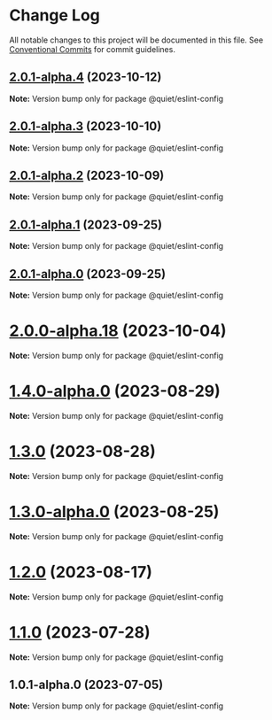 # Change Log

All notable changes to this project will be documented in this file.
See [Conventional Commits](https://conventionalcommits.org) for commit guidelines.

## [2.0.1-alpha.4](https://github.com/TryQuiet/quiet/compare/@quiet/eslint-config@2.0.1-alpha.3...@quiet/eslint-config@2.0.1-alpha.4) (2023-10-12)

**Note:** Version bump only for package @quiet/eslint-config





## [2.0.1-alpha.3](https://github.com/TryQuiet/quiet/compare/@quiet/eslint-config@2.0.1-alpha.2...@quiet/eslint-config@2.0.1-alpha.3) (2023-10-10)

**Note:** Version bump only for package @quiet/eslint-config





## [2.0.1-alpha.2](https://github.com/TryQuiet/quiet/compare/@quiet/eslint-config@2.0.1-alpha.1...@quiet/eslint-config@2.0.1-alpha.2) (2023-10-09)

**Note:** Version bump only for package @quiet/eslint-config





## [2.0.1-alpha.1](https://github.com/TryQuiet/quiet/compare/@quiet/eslint-config@2.0.1-alpha.0...@quiet/eslint-config@2.0.1-alpha.1) (2023-09-25)

**Note:** Version bump only for package @quiet/eslint-config





## [2.0.1-alpha.0](https://github.com/TryQuiet/quiet/compare/@quiet/eslint-config@1.4.0-alpha.0...@quiet/eslint-config@2.0.1-alpha.0) (2023-09-25)

**Note:** Version bump only for package @quiet/eslint-config





# [2.0.0-alpha.18](https://github.com/TryQuiet/quiet/compare/@quiet/eslint-config@1.4.0-alpha.0...@quiet/eslint-config@2.0.0-alpha.18) (2023-10-04)

**Note:** Version bump only for package @quiet/eslint-config





# [1.4.0-alpha.0](/compare/@quiet/eslint-config@1.3.0...@quiet/eslint-config@1.4.0-alpha.0) (2023-08-29)

**Note:** Version bump only for package @quiet/eslint-config





# [1.3.0](/compare/@quiet/eslint-config@1.3.0-alpha.0...@quiet/eslint-config@1.3.0) (2023-08-28)

**Note:** Version bump only for package @quiet/eslint-config





# [1.3.0-alpha.0](https://github.com/TryQuiet/quiet/compare/@quiet/eslint-config@1.2.0...@quiet/eslint-config@1.3.0-alpha.0) (2023-08-25)

**Note:** Version bump only for package @quiet/eslint-config





# [1.2.0](https://github.com/TryQuiet/quiet/compare/@quiet/eslint-config@1.1.0...@quiet/eslint-config@1.2.0) (2023-08-17)

**Note:** Version bump only for package @quiet/eslint-config





# [1.1.0](https://github.com/TryQuiet/quiet/compare/@quiet/eslint-config@1.0.1-alpha.0...@quiet/eslint-config@1.1.0) (2023-07-28)

**Note:** Version bump only for package @quiet/eslint-config





## 1.0.1-alpha.0 (2023-07-05)

**Note:** Version bump only for package @quiet/eslint-config
